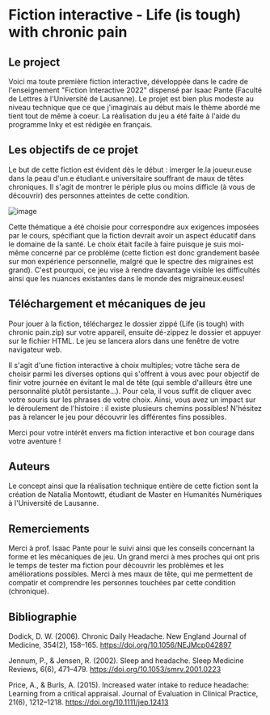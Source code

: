 # Fiction interactive - Life (is tough) with chronic pain

## Le project
Voici ma toute première fiction interactive, développée dans le cadre de l'enseignement "Fiction Interactive 2022" dispensé par Isaac Pante (Faculté de Lettres à l'Université de Lausanne). Le projet est bien plus modeste au niveau technique que ce que j'imaginais au début mais le thème abordé me tient tout de même à coeur. La réalisation du jeu a été faite à l'aide du programme Inky et est rédigée en français.

## Les objectifs de ce projet 
Le but de cette fiction est évident dès le début : imerger le.la joueur.euse dans la peau d'un.e étudiant.e universitaire souffrant de maux de têtes chroniques. Il s'agit de montrer le périple plus ou moins difficle (à vous de découvrir) des personnes atteintes de cette condition. 

![image](https://github.com/Nat0000/Fiction_interactive_migraines/assets/114563112/cb3619c2-342b-4261-a0d9-9e5dc81662e9)

Cette thématique a été choisie pour correspondre aux exigences imposées par le cours, spécifiant que la fiction devrait avoir un aspect éducatif dans le domaine de la santé. Le choix était facile à faire puisque je suis moi-même concerné par ce problème (cette fiction est donc grandement basée sur mon expérience personnelle, malgré que le spectre des migraines est grand). C'est pourquoi, ce jeu vise à rendre davantage visible les difficultés ainsi que les nuances existantes dans le monde des migraineux.euses!

## Téléchargement et mécaniques de jeu
Pour jouer à la fiction, téléchargez le dossier zippé (Life (is tough) with chronic pain.zip) sur votre appareil, ensuite dé-zippez le dossier et appuyer sur le fichier HTML. Le jeu se lancera alors dans une fenêtre de votre navigateur web.

Il s'agit d'une fiction interactive à choix multiples; votre tâche sera de choisir parmi les diverses options qui s'offrent à vous avec pour objectif de finir votre journée en évitant le mal de tête (qui semble d'ailleurs être une personnalité plutôt persistante...). Pour cela, il vous suffit de cliquer avec votre souris sur les phrases de votre choix. Ainsi, vous avez un impact sur le déroulement de l'histoire : il existe plusieurs chemins possibles! N'hésitez pas à relancer le jeu pour découvrir les différentes fins possibles.

Merci pour votre intérêt envers ma fiction interactive et bon courage dans votre aventure !

## Auteurs
Le concept ainsi que la réalisation technique entière de cette fiction sont la création de Natalia Montowtt, étudiant de Master en Humanités Numériques à l'Université de Lausanne.

## Remerciements
Merci à prof. Isaac Pante pour le suivi ainsi que les conseils concernant la forme et les mécaniques de jeu. Un grand merci à mes proches qui ont pris le temps de tester ma fiction pour découvrir les problèmes et les améliorations possibles. Merci à mes maux de tête, qui me permettent de compatir et comprendre les personnes touchées par cette condition (chronique).

## Bibliographie
  Dodick, D. W. (2006). Chronic Daily Headache. New England Journal of Medicine, 354(2), 158–165. https://doi.org/10.1056/NEJMcp042897

  Jennum, P., & Jensen, R. (2002). Sleep and headache. Sleep Medicine Reviews, 6(6), 471–479. https://doi.org/10.1053/smrv.2001.0223

  Price, A., & Burls, A. (2015). Increased water intake to reduce headache: Learning from a critical appraisal. Journal of Evaluation in Clinical Practice, 21(6), 1212–1218. https://doi.org/10.1111/jep.12413


